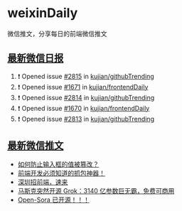 # weixinDaily
微信推文，分享每日的前端微信推文

## [最新微信日报](https://github.com/kujian/weixinDaily/issues)

<!--START_SECTION:activity-->
1. ❗ Opened issue [#2815](https://github.com/kujian/githubTrending/issues/2815) in [kujian/githubTrending](https://github.com/kujian/githubTrending)
2. ❗ Opened issue [#1671](https://github.com/kujian/frontendDaily/issues/1671) in [kujian/frontendDaily](https://github.com/kujian/frontendDaily)
3. ❗ Opened issue [#2814](https://github.com/kujian/githubTrending/issues/2814) in [kujian/githubTrending](https://github.com/kujian/githubTrending)
4. ❗ Opened issue [#1670](https://github.com/kujian/frontendDaily/issues/1670) in [kujian/frontendDaily](https://github.com/kujian/frontendDaily)
5. ❗ Opened issue [#2813](https://github.com/kujian/githubTrending/issues/2813) in [kujian/githubTrending](https://github.com/kujian/githubTrending)
<!--END_SECTION:activity-->


## [最新微信推文](https://weixin.qdkfweb.cn/)

<!-- BLOG-POST-LIST:START -->
- [如何防止输入框的值被篡改？](https://weixin.qdkfweb.cn/41531.html)
- [前端开发必须知道的抓包神器！](https://weixin.qdkfweb.cn/41525.html)
- [深圳招前端，速来](https://weixin.qdkfweb.cn/41504.html)
- [马斯克突然开源 Grok：3140 亿参数巨无霸，免费可商用](https://weixin.qdkfweb.cn/41506.html)
- [Open-Sora 已开源！！！](https://weixin.qdkfweb.cn/41499.html)
<!-- BLOG-POST-LIST:END -->